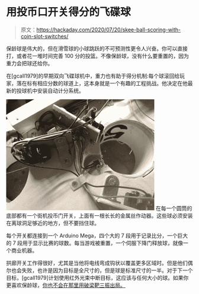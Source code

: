 # 用投币口开关得分的飞碟球

> 原文：<https://hackaday.com/2020/07/20/skee-ball-scoring-with-coin-slot-switches/>

保龄球是伟大的，但在滑雪球的小球跳跃的不可预测性更令人兴奋。你可以直接打，或者花一堆时间完善 100 分的投篮。不像保龄球，没有什么要重置的，因为重力会把球还给你。

在[gcall1979]的早期双向飞碟球机中，重力也有助于得分机制:每个球滚回给玩家，落在标有相应分数的球道上，这本身就是一个有趣的工程挑战。他决定在他最新的投球机中安装自动计分系统。

[![](img/f2cc792eccee8076751df3aeec6866be.png)](https://hackaday.com/wp-content/uploads/2020/07/skee-ball-switches.jpg) 在每一个圆筒的底部都有一个街机投币门开关，上面有一根长长的金属丝作动器。这些球必须安装在离球洞足够近的地方，但不要挡住球。

每个开关都连接到一个 Arduino Mega，四个大的 7 段用于记录比分，一个巨大的 7 段用于显示比赛的球数。每当游戏被重置，一个伺服下降门释放球，就像一个商业机器。

拱廊开关工作得很好，尤其是当他将电线弯成钩状以覆盖更多区域时。但是他们偶尔也会失败，也许是因为目标是全尺寸的，但是球是标准尺寸的一半。对于下一个目标，[gcall1979]计划使用红外光束中断目标，这应该与任何大小的球。如果你更喜欢保龄球，[你也不会在那里用破梁靶三振出局。](https://hackaday.com/2020/06/21/score-big-against-boredom-with-tabletop-bowling/)